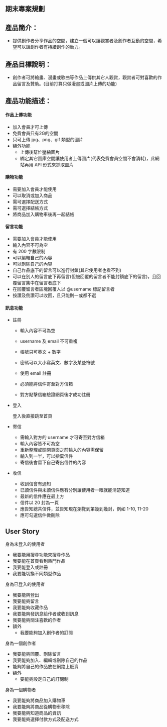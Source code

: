 ## 期末專案規劃

## **產品簡介：**
* 提供創作者分享作品的空間，建立一個可以讓觀賞者及創作者互動的空間，希望可以讓創作者有持續創作的動力。

## **產品目標說明：**
* 創作者可將繪畫、漫畫或歌曲等作品上傳供其它人觀賞，觀賞者可對喜歡的作品留言及贊助。(目前打算只做漫畫或圖片上傳的功能)

## **產品功能描述：**

#### 作品上傳功能
* 加入會員才可上傳
* 免費會員只有2G的空間
* 只可上傳 jpg、png、gif 類型的圖片
* 額外功能
  * 上傳後幫忙壓縮圖片
  * 綁定其它圖庫空間讓使用者上傳圖片(代表免費會員空間不會消耗)，此網站再用 API 形式來抓取圖片

#### 購物功能
* 需要加入會員才能使用
* 可以取消或加入商品
* 需可選擇配送方式
* 需可選擇結帳方式
* 將商品加入購物車後再一起結帳

#### 留言功能
* 需要加入會員才能使用
* 輸入內容不可為空
* 有 200 字數限制
* 可以編輯自己的內容
* 可以刪除自己的內容
* 自己作品底下的留言可以進行封鎖(其它使用者也看不到)
* 可以在別人的留言底下再留言(但被回覆的留言者不能封鎖底下的留言)，且回覆留言集中在留言者底下
* 在回覆留言者區塊回覆人以 @username 標記留言者
* 按讚及倒讚可以收回，且只能則一或都不選

#### 訊息功能

* 註冊

  * 輸入內容不可為空
  * username 及 email 不可重複
  * 帳號只可英文 + 數字
  * 密碼可以大小寫英文、數字及某些符號

  * 使用 email 註冊

  * 必須能將信件寄至對方信箱
  * 對方點擊信箱驗證網頁後才成功註冊

* 登入

  登入後直接跳至首頁



* 寄信
  * 需輸入對方的 username 才可寄至對方信箱
  * 輸入內容皆不可為空
  * 重新整理或關閉頁面之前輸入的內容需保留
  * 輸入到一半，可以捨棄信件
  * 寄信後會留下自己寄出信件的內容
* 收信
  * 收到信會有通知
  * 已讀信件與未讀信件應有分別讓使用者一眼就能清楚知道
  * 最新的信件應在最上方
  * 信件以 20 封為一頁
  * 應告知總共信件，並告知現在瀏覽到第幾到幾封，例如 1-10, 11-20
  * 應可勾選信件做刪除


## User Story
身為未登入的使用者
* 我要能用搜尋功能來搜尋作品
* 我要能在首頁看到熱門作品
* 我要能登入或註冊
* 我要能切換不同類型作品

身為已登入的使用者
* 我要能夠登出
* 我要能夠留言
* 我要能夠收藏作品
* 我要能夠發訊息給作者或收到訊息
* 我要能夠關注喜歡的作者
* 額外
  * 我要能夠加入創作者的訂閱

身為一個創作者
* 我要能夠回覆、刪除留言
* 我要能夠加入、編輯或刪除自己的作品
* 能夠將自己的作品放在網路上販賣
* 額外
  * 要能夠設定自己的訂閱制

身為一個購物者
* 我要能夠將商品加入購物車
* 我要能夠將商品從購物車移除
* 我要能夠知道商品的資訊
* 我要能夠選擇付款方式及配送方式
